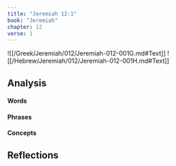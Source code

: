 ```yaml
---
title: "Jeremiah 12:1"
book: "Jeremiah"
chapter: 12
verse: 1
---
```

![[/Greek/Jeremiah/012/Jeremiah-012-001G.md#Text]]
![[/Hebrew/Jeremiah/012/Jeremiah-012-001H.md#Text]]

## Analysis

#### Words

#### Phrases

#### Concepts

## Reflections
